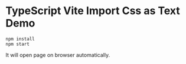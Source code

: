 TypeScript Vite Import Css as Text Demo
====================

```
npm install
npm start
```

It will open page on browser automatically.
